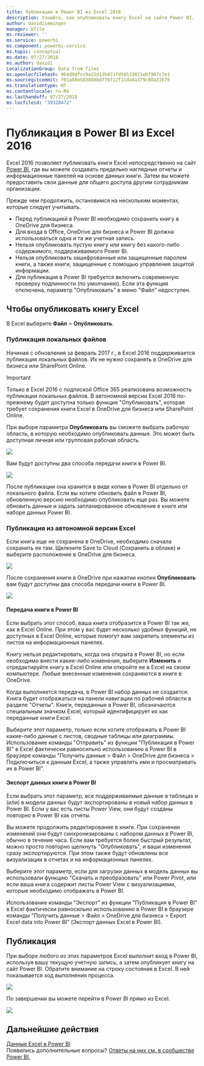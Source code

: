 ```yaml
---
title: Публикация в Power BI из Excel 2016
description: Узнайте, как опубликовать книгу Excel на сайте Power BI.
author: davidiseminger
manager: kfile
ms.reviewer: ''
ms.service: powerbi
ms.component: powerbi-service
ms.topic: conceptual
ms.date: 07/27/2018
ms.author: davidi
LocalizationGroup: Data from files
ms.openlocfilehash: 964d9dfcc9a22d13b071fd59533821ebf907c7e1
ms.sourcegitcommit: f01a88e583889bd77b712f11da4a379c88a22b76
ms.translationtype: HT
ms.contentlocale: ru-RU
ms.lasthandoff: 07/27/2018
ms.locfileid: "39328472"
---
```

# <a name="publish-to-power-bi-from-excel-2016"></a>Публикация в Power BI из Excel 2016
Excel 2016 позволяет публиковать книги Excel непосредственно на сайт [Power BI](https://powerbi.microsoft.com), где вы можете создавать предельно наглядные отчеты и информационные панелей на основе данных книги. Затем вы можете предоставить свои данные для общего доступа другим сотрудникам организации.

Прежде чем продолжить, остановимся на нескольким моментах, которые следует учитывать.

* Перед публикацией в Power BI необходимо сохранить книгу в OneDrive для бизнеса.
* Для входа в Office, OneDrive для бизнеса и Power BI должна использоваться одна и та же учетная запись.
* Нельзя опубликовать пустую книгу или книгу без какого-либо содержимого, поддерживаемого Power BI.
* Нельзя опубликовать зашифрованные или защищенные паролем книги, а также книги, защищенные с помощью управления защитой информации.
* Для публикация в Power BI требуется включить современную проверку подлинности (по умолчанию). Если эта функция отключена, параметр "Опубликовать" в меню "Файл" недоступен.

## <a name="to-publish-your-excel-workbook"></a>Чтобы опубликовать книгу Excel
В Excel выберите **Файл** > **Опубликовать**.

### <a name="local-file-publishing"></a>Публикация локальных файлов
Начиная с обновления за февраль 2017 г., в Excel 2016 поддерживается публикация локальных файлов. Их не нужно сохранять в OneDrive для бизнеса или SharePoint Online.

> [!IMPORTANT]
> Только в Excel 2016 с подпиской Office 365 реализована возможность публикации локальных файлов. В автономной версии Excel 2016 по-прежнему будет доступна только функция "Опубликовать", которая требует сохранения книги Excel в OneDrive для бизнеса или SharePoint Online.
> 
> 

При выборе параметра **Опубликовать** вы сможете выбрать рабочую область, в которую необходимо опубликовать данные. Это может быть доступная личная или групповая рабочая область.

![](media/service-publish-from-excel/pbi_choose_workspace.png)

Вам будут доступны два способа передачи книги в Power BI.

![](media/service-publish-from-excel/pbi_uploadexport3.png)

После публикации она хранится в виде копии в Power BI отдельно от локального файла. Если вы хотите обновить файл в Power BI, обновленную версию необходимо опубликовать еще раз. Вы можете обновить данные и задать запланированное обновление в книге или наборе данных Power BI.

### <a name="publishing-from-excel-standalone"></a>Публикация из автономной версии Excel
Если книга еще не сохранена в OneDrive, необходимо сначала сохранить ее там. Щелкните Save to Cloud (Сохранить в облаке) и выберите расположение в OneDrive для бизнеса.

![](media/service-publish-from-excel/pbi_savetoonedrive2.png)

После сохранения книги в OneDrive при нажатии кнопки **Опубликовать** вам будут доступны два способа передачи книги в Power BI.

![](media/service-publish-from-excel/pbi_uploadexport2.png)

#### <a name="upload-your-workbook-to-power-bi"></a>Передача книги в Power BI
Если выбрать этот способ, ваша книга отобразится в Power BI так же, как в Excel Online. При этом у вас будет несколько удобных функций, не доступных в Excel Online, которые помогут вам закрепить элементы из листов на информационных панелях.

Книгу нельзя редактировать, когда она открыта в Power BI, но если необходимо внести какие-либо изменения, выберите **Изменить** и отредактируйте книгу в Excel Online или откройте ее в Excel на своем компьютере. Любые внесенные изменения сохраняются в книге в OneDrive.

Когда выполняется передача, в Power BI набор данных не создается. Книга будет отображаться на панели навигации по рабочей области в разделе "Отчеты". Книги, переданные в Power BI, обозначаются специальным значком Excel, который идентифицирует их как переданные книги Excel.

Выберите этот параметр, только если хотите отображать в Power BI какие-либо данные с листов, сводные таблицы или диаграммы.
Использование команды "Отправить" из функции "Публикация в Power BI" в Excel фактически равносильно использованию в Power BI в браузере команды "Получить данные > Файл > OneDrive для бизнеса > Подключиться к данным Excel, а также управлять ими и просматривать их в Power BI".

#### <a name="export-workbook-data-to-power-bi"></a>Экспорт данных книги в Power BI
Если выбрать этот параметр, все поддерживаемые данные в таблицах и (или) в модели данных будут экспортированы в новый набор данных в Power BI. Если у вас есть листы Power View, они будут созданы повторно в Power BI как отчеты.

Вы можете продолжить редактирование в книге. При сохранении изменений они будут синхронизированы с набором данных в Power BI, обычно в течение часа. Если вам требуется более быстрый результат, можно просто повторно щелкнуть "Опубликовать", и ваши изменения сразу экспортируются. При этом также будут обновлены все визуализации в отчетах и на информационных панелях.

Выберите этот параметр, если для загрузки данных в модель данных вы использовали функцию "Скачать и преобразовать" или Power Pivot, или если ваша книга содержит листы Power View с визуализациями, которые необходимо отображать в Power BI.

Использование команды "Экспорт" из функции "Публикация в Power BI" в Excel фактически равносильно использованию в Power BI в браузере команды "Получить данные > Файл > OneDrive для бизнеса > Export Excel data into Power BI" (Экспорт данных Excel в Power BI).

## <a name="publishing"></a>Публикация
При выборе любого из этих параметров Excel выполнит вход в Power BI, используя вашу текущую учетную запись, а затем опубликует книгу на сайт Power BI. Обратите внимание на строку состояния в Excel. В ней показывается ход выполнения процесса.

![](media/service-publish-from-excel/pbi_publishingstatus.png)

По завершении вы можете перейти в Power BI прямо из Excel.

![](media/service-publish-from-excel/pbi_gotopbi.png)

## <a name="next-steps"></a>Дальнейшие действия
[Данные Excel в Power BI](service-excel-workbook-files.md)  
Появились дополнительные вопросы? [Ответы на них см. в сообществе Power BI.](http://community.powerbi.com/)

